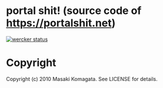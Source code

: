 # portal shit! (source code of https://portalshit.net)

[![wercker status](https://app.wercker.com/status/0c385e26dae2e906300de73a12c6ef98/s/master "wercker status")](https://app.wercker.com/project/byKey/0c385e26dae2e906300de73a12c6ef98)

# Copyright

Copyright (c) 2010 Masaki Komagata. See LICENSE for details.
